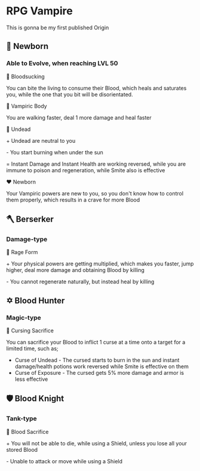 # RPG Vampire
This is gonna be my first published Origin

##  :baby_bottle: Newborn

### Able to Evolve, when reaching LVL 50

:purple_heart: Bloodsucking

You can bite the living to consume their Blood, which heals and saturates you, while the one that you bit will be disorientated.

:green_heart: Vampiric Body

You are walking faster, deal 1 more damage and heal faster

:yellow_heart: Undead

\+ Undead are neutral to you

\- You start burning when under the sun

= Instant Damage and Instant Health are working reversed, while you are immune to poison and regeneration, while Smite also is effective

:heart: Newborn

Your Vampiric powers are new to you, so you don't know how to control them properly, which results in a crave for more Blood
         
## :axe:  Berserker

### Damage-type

:purple_heart: Rage Form

\+ Your physical powers are getting multiplied, which makes you faster, jump higher, deal more damage and obtaining Blood by killing

\- You cannot regenerate naturally, but instead heal by killing
         
## :star_of_david: Blood Hunter

### Magic-type

:purple_heart: Cursing Sacrifice

You can sacrifice your Blood to inflict 1 curse at a time onto a target for a limited time, such as;

- Curse of Undead - The cursed starts to burn in the sun and instant damage/health potions work reversed while Smite is effective on them
- Curse of Exposure - The cursed gets 5% more damage and armor is less effective

## :shield: Blood Knight

### Tank-type

:purple_heart: Blood Sacrifice

\+ You will not be able to die, while using a Shield, unless you lose all your stored Blood

\- Unable to attack or move while using a Shield
